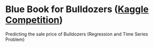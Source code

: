 # Blue Book for Bulldozers ([Kaggle Competition](https://www.kaggle.com/competitions/bluebook-for-bulldozers/overview))
Predicting the sale price of Bulldozers (Regression and Time Series Problem)

